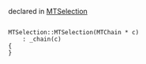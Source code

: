 
declared in [MTSelection](MTSelection.hpp.md)

~~~ { .cpp }

MTSelection::MTSelection(MTChain * c)
    : _chain(c)
{
}

~~~
